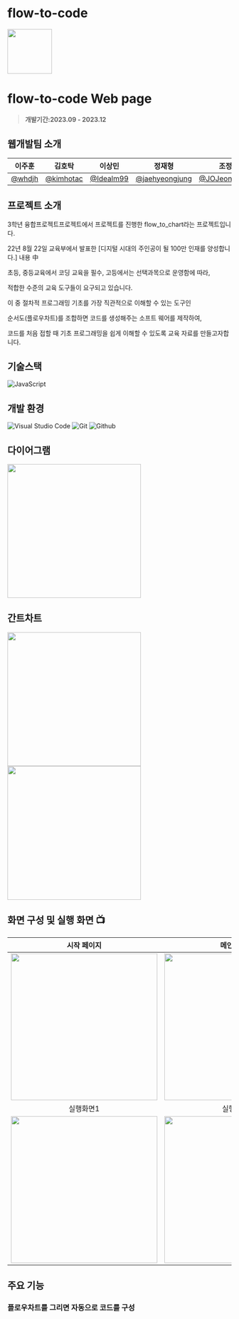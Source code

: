 # flow-to-code
<img src="logo.png" width="100" height="100"/>

# flow-to-code Web page

> **개발기간:2023.09 - 2023.12**

## 웹개발팀 소개
|      이주훈       |       김호탁      |       이상민     |      정재형      |       조정행       |
| :-------------: | :-------------: | :-------------: | :-------------: | :-------------: |
|   [@whdjh](https://github.com/whdjh)   |    [@kimhotac](https://github.com/kimhotac)  | [@Idealm99](https://github.com/Idealm99) | [@jaehyeongjung](https://github.com/jaehyeongjung) | [@JOJeongHaeng](https://github.com/JOJeongHaeng) |

## 프로젝트 소개
3학년 융합프로젝트프로젝트에서 프로젝트를 진행한 flow_to_chart라는 프로젝트입니다. 

22년 8월 22일 교육부에서 발표한 [디지털 시대의 주인공이 될 100만 인재를 양성합니다.] 내용 中 

초등, 중등교육에서 코딩 교육을 필수, 고등에서는 선택과목으로 운영함에 따라, 

적합한 수준의 교육 도구들이 요구되고 있습니다. 

이 중 절차적 프로그래밍 기초를 가장 직관적으로 이해할 수 있는 도구인 

순서도(플로우차트)를 조합하면 코드를 생성해주는 소프트 웨어를 제작하여, 

코드를 처음 접할 때 기초 프로그래밍을 쉽게 이해할 수 있도록 교육 자료를 만들고자합니다.

## 기술스택
![JavaScript](https://img.shields.io/badge/JavaScript-F7DF1E?style=for-the-badge&logo=Javascript&logoColor=white)

## 개발 환경
![Visual Studio Code](https://img.shields.io/badge/Visual%20Studio%20Code-007ACC?style=for-the-badge&logo=Visual%20Studio%20Code&logoColor=white)
![Git](https://img.shields.io/badge/Git-F05032?style=for-the-badge&logo=Git&logoColor=white)
![Github](https://img.shields.io/badge/GitHub-181717?style=for-the-badge&logo=GitHub&logoColor=white)             

## 다이어그램
<img src="image/diagram.png" width="300" height="300"/>

## 간트차트
<img src="image/mid.png" width="300" height="300"/>
<img src="image/fianl.png" width="300" height="300"/>

## 화면 구성 및 실행 화면 📺
| 시작 페이지 | 메인 페이지 |
| :-------------------------------------------: | :------------: |
| <img width="329" src="image/start.png"/> | <img width="329" src="image/main.png"/> |  
| 실행화면1 | 실행화면2 |  
| <img width="329" src="image/run1.png"/> | <img width="329" src="image/run1.png"/> |

## 주요 기능

### 플로우차트를 그리면 자동으로 코드를 구성